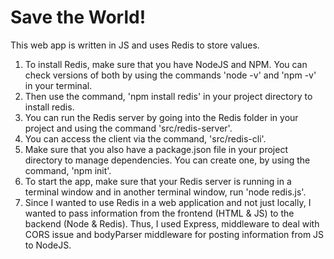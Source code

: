# Save the World!

This web app is written in JS and uses Redis to store values.
1. To install Redis, make sure that you have NodeJS and NPM.  You can check versions of both by using the commands 'node -v' and 'npm -v' in your terminal.
2. Then use the command, 'npm install redis' in your project directory to install redis.
3. You can run the Redis server by going into the Redis folder in your project and using the command 'src/redis-server'.
4. You can access the client via the command, 'src/redis-cli'.
5. Make sure that you also have a package.json file in your project directory to manage dependencies.  You can create one, by using the command, 'npm init'.
6. To start the app, make sure that your Redis server is running in a terminal window and in another terminal window, run 'node redis.js'.
7. Since I wanted to use Redis in a web application and not just locally, I wanted to pass information from the frontend (HTML & JS) to the backend (Node & Redis).  Thus, I used Express, middleware to deal with CORS issue and bodyParser middleware for posting information from JS to NodeJS.
